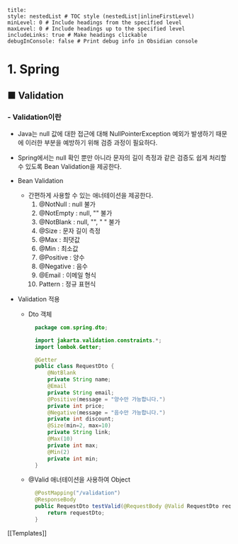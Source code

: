 ```table-of-contents
title: 
style: nestedList # TOC style (nestedList|inlineFirstLevel)
minLevel: 0 # Include headings from the specified level
maxLevel: 0 # Include headings up to the specified level
includeLinks: true # Make headings clickable
debugInConsole: false # Print debug info in Obsidian console
```

# 1. Spring
## ■ Validation

### - Validation이란
- Java는 null 값에 대한 접근에 대해 NullPointerException 예외가 발생하기 때문에 이러한 부분을 예방하기 위해 검증 과정이 필요하다.
- Spring에서는 null 확인 뿐만 아니라 문자의 길이 측정과 같은 검증도 쉽게 처리할 수 있도록 Bean Validation을 제공한다.
  
- Bean Validation
	- 간편하게 사용할 수 있는 애너테이션을 제공한다.
	    1.  @NotNull : null 불가
	    2.  @NotEmpty : null, "" 불가
	    3.  @NotBlank : null, "", " " 불가
	    4.  @Size : 문자 길이 측정
	    5.  @Max : 최댓값
	    6.  @Min : 최소값
	    7.  @Positive : 양수
	    8.  @Negative : 음수
	    9.  @Email : 이메일 형식
	    10.  Pattern : 정규 표현식
	        
- Validation 적용
	- Dto 객체
	  ``` java
		package com.spring.dto;

		import jakarta.validation.constraints.*;
		import lombok.Getter;

		@Getter
		public class RequestDto {
		    @NotBlank
		    private String name;
		    @Email
		    private String email;
		    @Positive(message = "양수만 가능합니다.")
		    private int price;
		    @Negative(message = "음수만 가능합니다.")
		    private int discount;
		    @Size(min=2, max=10)
		    private String link;
		    @Max(10)
		    private int max;
		    @Min(2)
		    private int min;
		}
		```
	- @Valid 애너테이션을 사용하여 Object
	  ``` java
		@PostMapping("/validation")
		@ResponseBody
		public RequestDto testValid(@RequestBody @Valid RequestDto requestDto) {
		    return requestDto;
		}
		```



[[Templates]]
